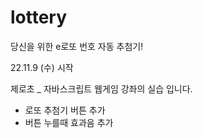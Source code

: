 # lottery
당신을 위한 e로또 번호 자동 추첨기!

22.11.9 (수) 시작

제로초 _ 자바스크립트 웹게임 강좌의 실습 입니다.

+ 로또 추첨기 버튼 추가
+ 버튼 누를때 효과음 추가
